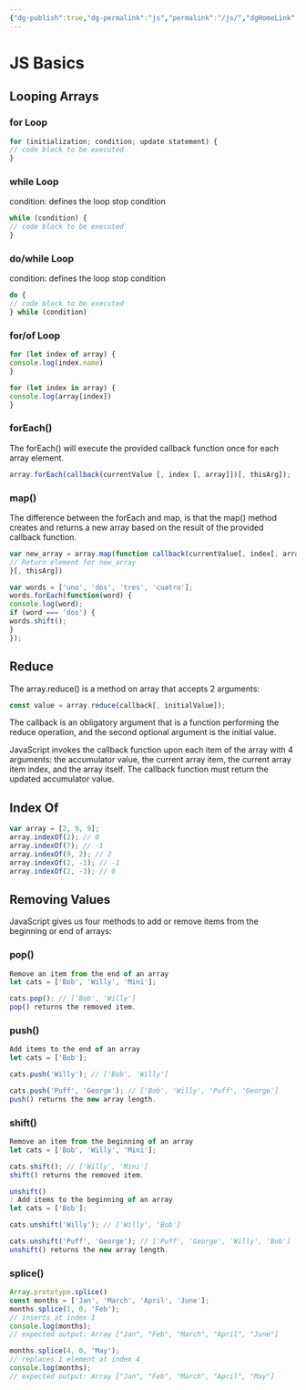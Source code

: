 ```yaml
---
{"dg-publish":true,"dg-permalink":"js","permalink":"/js/","dgHomeLink":true,"dgPassFrontmatter":false}
---
```



# JS Basics

## Looping Arrays

### for Loop

```js
for (initialization; condition; update statement) {
// code block to be executed
}
```

### while Loop

condition: defines the loop stop condition

```js
while (condition) {
// code block to be executed
}
```

### do/while Loop

condition: defines the loop stop condition

```js
do {
// code block to be executed
} while (condition)
```

### for/of Loop

```js
for (let index of array) {
console.log(index.name)
}
```

```js
for (let index in array) {
console.log(array[index])
}
```

### forEach()

The forEach() will execute the provided callback function once for each array element.

```js
array.forEach(callback(currentValue [, index [, array]])[, thisArg]);
```

### map()

The difference between the forEach and map, is that the map() method creates and returns a new array based on the result of the provided callback function.

```js
var new_array = array.map(function callback(currentValue[, index[, array]]) {
// Return element for new_array
}[, thisArg])
```

```js
var words = ['uno', 'dos', 'tres', 'cuatro'];
words.forEach(function(word) {
console.log(word);
if (word === 'dos') {
words.shift();
}
});
```

## Reduce

The array.reduce() is a method on array that accepts 2 arguments:

```js
const value = array.reduce(callback[, initialValue]);
```

The callback is an obligatory argument that is a function performing the reduce operation, and the second optional argument is the initial value.

JavaScript invokes the callback function upon each item of the array with 4 arguments: the accumulator value, the current array item, the current array item index, and the array itself. The callback function must return the updated accumulator value.

## Index Of

```js
var array = [2, 9, 9];
array.indexOf(2); // 0
array.indexOf(7); // -1
array.indexOf(9, 2); // 2
array.indexOf(2, -1); // -1
array.indexOf(2, -3); // 0
```

## Removing Values

JavaScript gives us four methods to add or remove items from the beginning or end of arrays:

### pop()

```js
Remove an item from the end of an array
let cats = ['Bob', 'Willy', 'Mini'];

cats.pop(); // ['Bob', 'Willy']
pop() returns the removed item.
```

### push()

```js
Add items to the end of an array
let cats = ['Bob'];

cats.push('Willy'); // ['Bob', 'Willy']

cats.push('Puff', 'George'); // ['Bob', 'Willy', 'Puff', 'George']
push() returns the new array length.
```

### shift()

```js
Remove an item from the beginning of an array
let cats = ['Bob', 'Willy', 'Mini'];

cats.shift(); // ['Willy', 'Mini']
shift() returns the removed item.

unshift()
: Add items to the beginning of an array
let cats = ['Bob'];

cats.unshift('Willy'); // ['Willy', 'Bob']

cats.unshift('Puff', 'George'); // ['Puff', 'George', 'Willy', 'Bob']
unshift() returns the new array length.
```

### splice()

```js
Array.prototype.splice()
const months = ['Jan', 'March', 'April', 'June'];
months.splice(1, 0, 'Feb');
// inserts at index 1
console.log(months);
// expected output: Array ["Jan", "Feb", "March", "April", "June"]

months.splice(4, 0, 'May');
// replaces 1 element at index 4
console.log(months);
// expected output: Array ["Jan", "Feb", "March", "April", "May"]
```
